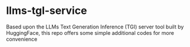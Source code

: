 # llms-tgl-service
Based upon the LLMs Text Generation Inference (TGI) server tool built by HuggingFace, this repo offers some simple additional codes for more convenience

